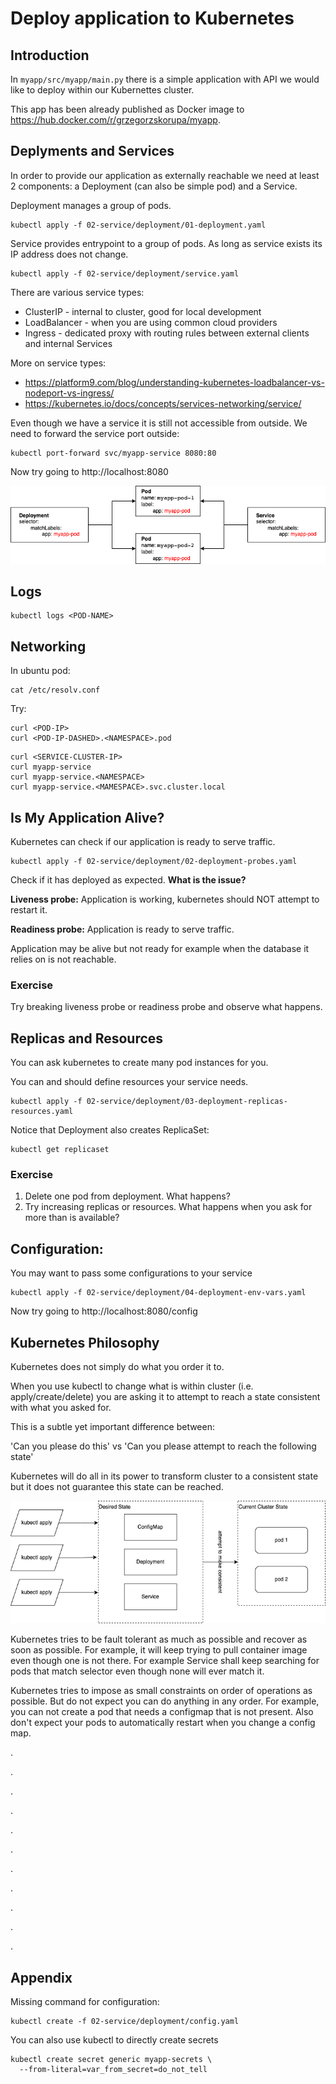 # Deploy application to Kubernetes #

## Introduction

In `myapp/src/myapp/main.py` there is a simple application with API we would
like to deploy within our Kubernettes cluster.

This app has been already published as Docker image
to https://hub.docker.com/r/grzegorzskorupa/myapp.

## Deplyments and Services

In order to provide our application as externally reachable we need at least 2
components: a Deployment (can also be simple pod) and a Service.

Deployment manages a group of pods.

```shell
kubectl apply -f 02-service/deployment/01-deployment.yaml
```

Service provides entrypoint to a group of pods. As long as service exists its IP
address does not change.

```shell
kubectl apply -f 02-service/deployment/service.yaml
```

There are various service types:

- ClusterIP - internal to cluster, good for local development
- LoadBalancer - when you are using common cloud providers
- Ingress - dedicated proxy with routing rules between external clients and
  internal Services

More on service types:

- https://platform9.com/blog/understanding-kubernetes-loadbalancer-vs-nodeport-vs-ingress/
- https://kubernetes.io/docs/concepts/services-networking/service/

Even though we have a service it is still not accessible from outside. We need
to forward the service port outside:

```shell
kubectl port-forward svc/myapp-service 8080:80
```

Now try going to http://localhost:8080

![Deployment and Service](img/service_selectors.drawio.png)

## Logs

```shell
kubectl logs <POD-NAME>
```

## Networking

In ubuntu pod:

```shell
cat /etc/resolv.conf
```

Try:

```shell
curl <POD-IP>
curl <POD-IP-DASHED>.<NAMESPACE>.pod
```

```shell
curl <SERVICE-CLUSTER-IP>
curl myapp-service
curl myapp-service.<NAMESPACE>
curl myapp-service.<MAMESPACE>.svc.cluster.local
```

## Is My Application Alive?

Kubernetes can check if our application is ready to serve traffic.

```shell
kubectl apply -f 02-service/deployment/02-deployment-probes.yaml
```

Check if it has deployed as expected. **What is the issue?**

**Liveness probe:** Application is working, kubernetes should NOT attempt to
restart it.

**Readiness probe:** Application is ready to serve traffic.

Application may be alive but not ready for example when the database it relies
on is not reachable.

### Exercise

Try breaking liveness probe or readiness probe and observe what happens.

## Replicas and Resources

You can ask kubernetes to create many pod instances for you.

You can and should define resources your service needs.

```shell
kubectl apply -f 02-service/deployment/03-deployment-replicas-resources.yaml
```

Notice that Deployment also creates ReplicaSet:

```shell
kubectl get replicaset
```

### Exercise

1. Delete one pod from deployment. What happens?
2. Try increasing replicas or resources. What happens when you ask for more than
   is available?

## Configuration:

You may want to pass some configurations to your service

```shell
kubectl apply -f 02-service/deployment/04-deployment-env-vars.yaml
```

Now try going to http://localhost:8080/config

## Kubernetes Philosophy

Kubernetes does not simply do what you order it to.

When you use kubectl to change what is within cluster (i.e. apply/create/delete)
you are asking it to attempt to reach a state consistent with what you asked
for.

This is a subtle yet important difference between:

'Can you please do this' vs 'Can you please attempt to reach the following
state'

Kubernetes will do all in its power to transform cluster to a consistent state
but it does not guarantee this state can be reached.

![Manifests vs cluster state](img/kubernetes_manifests.drawio.png)

Kubernetes tries to be fault tolerant as much as possible and recover as soon as
possible. For example, it will keep trying to pull container image even though
one is not there. For example Service shall keep searching for pods that match
selector even though none will ever match it.

Kubernetes tries to impose as small constraints on order of operations as
possible. But do not expect you can do anything in any order. For example, you
can not create a pod that needs a configmap that is not present. Also don't
expect your pods to automatically restart when you change a config map.

.

.

.

.

.

.

.

.

.

.

.

## Appendix

Missing command for configuration:

```shell
kubectl create -f 02-service/deployment/config.yaml
```

You can also use kubectl to directly create secrets

```shell
kubectl create secret generic myapp-secrets \
  --from-literal=var_from_secret=do_not_tell
```
